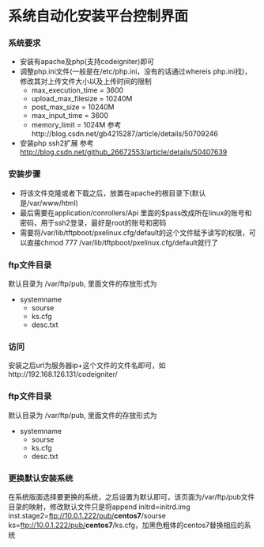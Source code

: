 # 系统自动化安装平台控制界面

### 系统要求
*   安装有apache及php(支持codeigniter)即可  
*   调整php.ini文件(一般是在/etc/php.ini，没有的话通过whereis php.ini找)，修改其对上传文件大小以及上传时间的限制
    *   max_execution_time = 3600
    *   upload_max_filesize = 10240M
    *   post_max_size = 10240M 
    *   max_input_time = 3600
    *   memory_limit = 1024M
    参考http://blog.csdn.net/gb4215287/article/details/50709246
*   安装php ssh2扩展
    参考 http://blog.csdn.net/github_26672553/article/details/50407639

### 安装步骤
*   将该文件克隆或者下载之后，放置在apache的根目录下(默认是/var/www/html) 
*   最后需要在application/conrollers/Api 里面的$pass改成所在linux的账号和密码，用于ssh2登录，最好是root的账号和密码
*   需要将/var/lib/tftpboot/pxelinux.cfg/default的这个文件赋予读写的权限，可以直接chmod 777 /var/lib/tftpboot/pxelinux.cfg/default就行了


### ftp文件目录
默认目录为 /var/ftp/pub, 里面文件的存放形式为  
*   systemname  
    *   sourse   
    *   ks.cfg  
    *   desc.txt

### 访问
安装之后url为服务器ip+这个文件的文件名即可，如http://192.168.126.131/codeigniter/

### ftp文件目录
默认目录为 /var/ftp/pub, 里面文件的存放形式为  
*   systemname  
    *   sourse   
    *   ks.cfg  
    *   desc.txt

### 更换默认安装系统
在系统版面选择要更换的系统，之后设置为默认即可，该页面为/var/ftp/pub文件目录的映射，修改默认文件只是将append initrd=initrd.img inst.stage2=ftp://10.0.1.222/pub/<b>centos7</b>/sourse ks=ftp://10.0.1.222/pub/<b>centos7</b>/ks.cfg，加黑色粗体的centos7替换相应的系统

